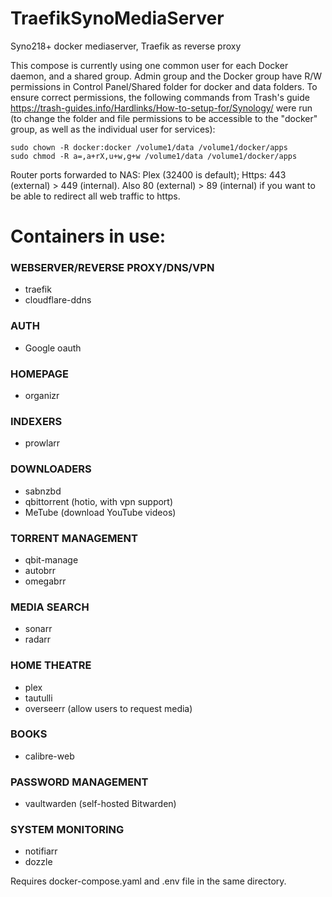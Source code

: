 # TraefikSynoMediaServer
Syno218+ docker mediaserver, Traefik as reverse proxy

This compose is currently using one common user for each Docker daemon, and a shared group. Admin group and the Docker group have R/W permissions in Control Panel/Shared folder for docker and data folders. To ensure correct permissions, the following commands from Trash's guide https://trash-guides.info/Hardlinks/How-to-setup-for/Synology/ were run (to change the folder and file permissions to be accessible to the "docker" group, as well as the individual user for services):
```
sudo chown -R docker:docker /volume1/data /volume1/docker/apps
sudo chmod -R a=,a+rX,u+w,g+w /volume1/data /volume1/docker/apps
```
Router ports forwarded to NAS:
Plex (32400 is default); Https: 443 (external) > 449 (internal). Also 80 (external) > 89 (internal) if you want to be able to redirect all web traffic to https.

# Containers in use:
### WEBSERVER/REVERSE PROXY/DNS/VPN
* traefik
* cloudflare-ddns
### AUTH
* Google oauth
### HOMEPAGE
* organizr
### INDEXERS
* prowlarr
### DOWNLOADERS
* sabnzbd
* qbittorrent (hotio, with vpn support)
* MeTube (download YouTube videos)
### TORRENT MANAGEMENT
* qbit-manage
* autobrr
* omegabrr
### MEDIA SEARCH
* sonarr
* radarr
### HOME THEATRE
* plex
* tautulli
* overseerr (allow users to request media)
### BOOKS
* calibre-web
### PASSWORD MANAGEMENT
* vaultwarden (self-hosted Bitwarden)
### SYSTEM MONITORING
* notifiarr
* dozzle

Requires docker-compose.yaml and .env file in the same directory.
